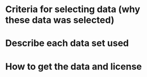 # Criteria for selecting data (why these data was selected)
# Describe each data set used
# How to get the data and license 

